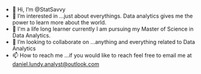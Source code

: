 - 👋 Hi, I’m @StatSavvy
- 👀 I’m interested in ...just about everythings.  Data analytics gives me the power to learn more about the world.
- 🌱 I'm a life long learner currently I am pursuing my Master of Science in Data Analytics.
- 💞️ I’m looking to collaborate on ...anything and everything related to Data Analytics
- 📫 How to reach me ...if you would like to reach feel free to email me at daniel.lundy.analyst@outlook.com

<!---
StatSavvy/StatSavvy is a ✨ special ✨ repository because its `README.md` (this file) appears on your GitHub profile.
You can click the Preview link to take a look at your changes.
--->
